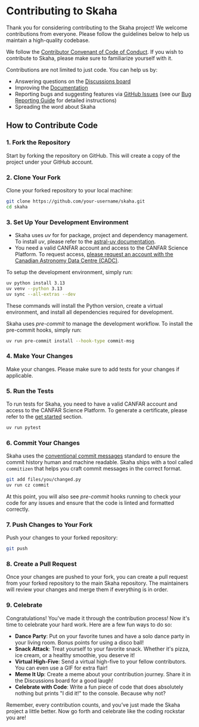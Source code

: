 # Contributing to Skaha

Thank you for considering contributing to the Skaha project! We welcome contributions from everyone. Please follow the guidelines below to help us maintain a high-quality codebase.

We follow the [Contributor Convenant of Code of Conduct](https://github.com/shinybrar/skaha/blob/main/CODE_OF_CONDUCT.md). If you wish to contribute to Skaha, please make sure to familiarize yourself with it.

Contributions are not limited to just code. You can help us by:

- Answering questions on the [Discussions board](https://github.com/shinybrar/skaha/discussions)
- Improving the [Documentation](https://github.com/shinybrar/skaha/tree/main/docs)
- Reporting bugs and suggesting features via [GitHub Issues](https://github.com/shinybrar/skaha/issues) (see our [Bug Reporting Guide](https://shinybrar.github.io/skaha/bug-reports/) for detailed instructions)
- Spreading the word about Skaha

## How to Contribute Code

### 1. Fork the Repository

Start by forking the repository on GitHub. This will create a copy of the project under your GitHub account.

### 2. Clone Your Fork

Clone your forked repository to your local machine:

```bash
git clone https://github.com/your-username/skaha.git
cd skaha
```

### 3. Set Up Your Development Environment

- Skaha uses *uv* for for package, project and dependency management. To install *uv*, please refer to the [astral-uv documentation](https://docs.astral.sh/uv/getting-started/installation/).
- You need a valid CANFAR account and access to the CANFAR Science Platform. To request access, [please request an account with the Canadian Astronomy Data Centre (CADC)](https://www.cadc-ccda.hia-iha.nrc-cnrc.gc.ca/en/auth/request.html).

To setup the development environment, simply run:

```bash
uv python install 3.13
uv venv --python 3.13
uv sync --all-extras --dev
```

These commands will install the Python version, create a virtual environment, and install all dependencies required for development.

Skaha uses *pre-commit* to manage the development workflow. To install the pre-commit hooks, simply run:

```bash
uv run pre-commit install --hook-type commit-msg
```

### 4. Make Your Changes

Make your changes. Please make sure to add tests for your changes if applicable.

### 5. Run the Tests

To run tests for Skaha, you need to have a valid CANFAR account and access to the CANFAR Science Platform. To generate a certificate, please refer to the [get started](get-started.md) section.

```bash
uv run pytest
```

### 6. Commit Your Changes

Skaha uses the [conventional commit messages](https://www.conventionalcommits.org/en/v1.0.0/) standard to ensure the commit history human and machine readable. Skaha ships with a tool called `commitizen` that helps you craft commit messages in the correct format.

```bash
git add files/you/changed.py
uv run cz commit
```

At this point, you will also see *pre-commit* hooks running to check your code for any issues and ensure that the code is linted and formatted correctly.

### 7. Push Changes to Your Fork

Push your changes to your forked repository:

```bash
git push
```

### 8. Create a Pull Request

Once your changes are pushed to your fork, you can create a pull request from your forked repository to the main Skaha repository. The maintainers will review your changes and merge them if everything is in order.

### 9. Celebrate

Congratulations! You've made it through the contribution process! Now it's time to celebrate your hard work. Here are a few fun ways to do so:

- **Dance Party**: Put on your favorite tunes and have a solo dance party in your living room. Bonus points for using a disco ball!
- **Snack Attack**: Treat yourself to your favorite snack. Whether it's pizza, ice cream, or a healthy smoothie, you deserve it!
- **Virtual High-Five**: Send a virtual high-five to your fellow contributors. You can even use a GIF for extra flair!
- **Meme It Up**: Create a meme about your contribution journey. Share it in the Discussions board for a good laugh!
- **Celebrate with Code**: Write a fun piece of code that does absolutely nothing but prints "I did it!" to the console. Because why not?

Remember, every contribution counts, and you’ve just made the Skaha project a little better. Now go forth and celebrate like the coding rockstar you are!
